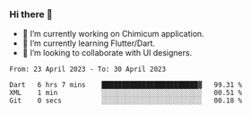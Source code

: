 ### Hi there 👋

<!--
**devcat37/devcat37** is a ✨ _special_ ✨ repository because its `README.md` (this file) appears on your GitHub profile.-->


- 🔭 I’m currently working on Chimicum application.
- 🌱 I’m currently learning Flutter/Dart.
- 👯 I’m looking to collaborate with UI designers.
<!-- - 🤔 I’m looking for help with ... -->

<!--START_SECTION:waka-->

```text
From: 23 April 2023 - To: 30 April 2023

Dart   6 hrs 7 mins    ████████████████████████▓   99.31 %
XML    1 min           ░░░░░░░░░░░░░░░░░░░░░░░░░   00.51 %
Git    0 secs          ░░░░░░░░░░░░░░░░░░░░░░░░░   00.18 %
```

<!--END_SECTION:waka-->
